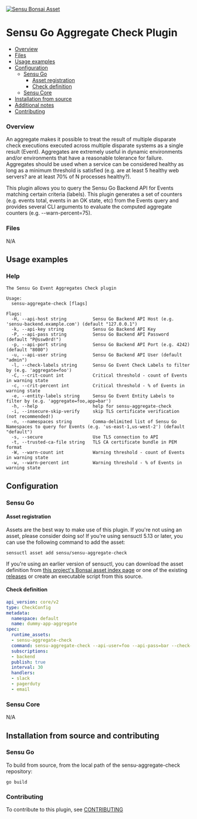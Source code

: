 [![Sensu Bonsai Asset](https://img.shields.io/badge/Bonsai-Download%20Me-brightgreen.svg?colorB=89C967&logo=sensu)](https://bonsai.sensu.io/assets/sensu/sensu-aggregate-check)
# Sensu Go Aggregate Check Plugin

- [Overview](#overview)
- [Files](#files)
- [Usage examples](#usage-examples)
- [Configuration](#configuration)
  - [Sensu Go](#sensu-go)
    - [Asset registration](#asset-registration)
    - [Check definition](#check-definition)
  - [Sensu Core](#sensu-core)
- [Installation from source](#installation-from-source)
- [Additional notes](#additional-notes)
- [Contributing](#contributing)

### Overview

An aggregate makes it possible to treat the result of multiple disparate check executions executed across multiple disparate systems as a single result (Event). Aggregates are extremely useful in dynamic environments and/or environments that have a reasonable tolerance for failure. Aggregates should be used when a service can be considered healthy as long as a minimum threshold is satisfied (e.g. are at least 5 healthy web servers? are at least 70% of N processes healthy?).

This plugin allows you to query the Sensu Go Backend API for Events matching certain criteria (labels). This plugin generates a set of counters (e.g. events total, events in an OK state, etc) from the Events query and provides several CLI arguments to evaluate the computed aggregate counters (e.g. --warn-percent=75).

### Files

N/A

## Usage examples

### Help

```
The Sensu Go Event Aggregates Check plugin

Usage:
  sensu-aggregate-check [flags]

Flags:
  -H, --api-host string          Sensu Go Backend API Host (e.g. 'sensu-backend.example.com') (default "127.0.0.1")
  -k, --api-key string           Sensu Go Backend API Key
  -P, --api-pass string          Sensu Go Backend API Password (default "P@ssw0rd!")
  -p, --api-port string          Sensu Go Backend API Port (e.g. 4242) (default "8080")
  -u, --api-user string          Sensu Go Backend API User (default "admin")
  -l, --check-labels string      Sensu Go Event Check Labels to filter by (e.g. 'aggregate=foo')
  -C, --crit-count int           Critical threshold - count of Events in warning state
  -c, --crit-percent int         Critical threshold - % of Events in warning state
  -e, --entity-labels string     Sensu Go Event Entity Labels to filter by (e.g. 'aggregate=foo,app=bar')
  -h, --help                     help for sensu-aggregate-check
  -i, --insecure-skip-verify     skip TLS certificate verification (not recommended!)
  -n, --namespaces string        Comma-delimited list of Sensu Go Namespaces to query for Events (e.g. 'us-east-1,us-west-2') (default "default")
  -s, --secure                   Use TLS connection to API
  -t, --trusted-ca-file string   TLS CA certificate bundle in PEM format
  -W, --warn-count int           Warning threshold - count of Events in warning state
  -w, --warn-percent int         Warning threshold - % of Events in warning state
```

## Configuration

### Sensu Go
#### Asset registration

Assets are the best way to make use of this plugin. If you're not using an asset, please consider doing so! If you're using sensuctl 5.13 or later, you can use the following command to add the asset:

`sensuctl asset add sensu/sensu-aggregate-check`

If you're using an earlier version of sensuctl, you can download the asset definition from [this project's Bonsai asset index page][1] or one of the existing [releases][2] or create an executable script from this source.

#### Check definition

```yaml
api_version: core/v2
type: CheckConfig
metadata:
  namespace: default
  name: dummy-app-aggregate
spec:
  runtime_assets:
  - sensu-aggregate-check
  command: sensu-aggregate-check --api-user=foo --api-pass=bar --check-labels='aggregate=healthz,app=dummy' --warn-percent=75 --crit-percent=50
  subscriptions:
  - backend
  publish: true
  interval: 30
  handlers:
  - slack
  - pagerduty
  - email
```

### Sensu Core

N/A

## Installation from source and contributing

### Sensu Go

To build from source, from the local path of the sensu-aggregate-check repository:
```
go build
```

### Contributing

To contribute to this plugin, see [CONTRIBUTING](https://github.com/sensu/sensu-go/blob/master/CONTRIBUTING.md)

[1]: https://bonsai.sensu.io/assets/sensu/sensu-aggregate-check
[2]: https://github.com/sensu/sensu-aggregate-check/releases

